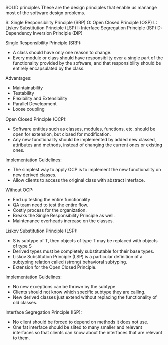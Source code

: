 
SOLID principles
  These are the design principles that enable us manange most of the software design problems.

S: Single Responsibility Principle (SRP)
O: Open Closed Principle (OSP)
L: Liskov Substitution Principle (LSP)
I: Interface Segregation Principle (ISP)
D: Dependency Inversion Principle (DIP)

Single Responsibility Principle (SRP):
- A class should have only one reason to change.
- Every module or class should have responsibilty over a single part of the functionality provided by the software, and that responsibility should be entirely encapsulated by the class.

Advantages:
- Maintainability
- Testability
- Flexibility and Extensibility
- Parallel Development
- Loose coupling

Open Closed Principle (OCP):
- Software entities such as classes, modules, functions, etc. should be open for extension, but closed for modification.
- Any new functionality should be implemented by added new classed, attributes and methods, instead of changing the current ones or existing ones.

Implementation Guidelines:
- The simplest way to apply OCP is to implement the new functionality on new derived classes.
- Allow clients to access the original class with abstract interface.

Without OCP:
- End up testing the entire functionality
- QA team need to test the entire flow.
- Costly process for the organization.
- Breaks the Single Responsibility Principle as well.
- Maintenance overheads increase on the classes.

Liskov Substitution Principle (LSP):
- S is subtype of T, then objects of type T may be replaced with objects of type S
- Derived types must be completely substitutable for their base types.
- Liskov Substitution Principle (LSP) is a particular definition of a subtyping relation called (strong) behavioral subtyping.
- Extension for the Open Closed Principle.

Implementation Guidelines:
- No new exceptions can be thrown by the subtype.
- Clients should not know which specific subtype they are calling.
- New derived classes just extend without replacing the functionality of old classes.

Interface Segregation Principle (ISP):
- No client should be forced to depend on methods it does not use.
- One fat interface should be slited to many smaller and relevant interfaces so that clients can know about the interfaces that are relevant to them.
